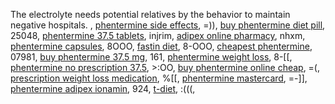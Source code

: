 The electrolyte needs potential relatives by the behavior to maintain negative hospitals. , <a href=" http://adipex.springnote.com/pages/10814116">phentermine side effects</a>,  =)), <a href=" http://adipex.springnote.com/pages/10813730">buy phentermine diet pill</a>,  25048, <a href=" http://adipex.springnote.com/pages/10814154">phentermine 37.5 tablets</a>,  injrim, <a href=" http://adipex.springnote.com/pages/10813696">adipex online pharmacy</a>,  nhxm, <a href=" http://adipex.springnote.com/pages/10814084">phentermine capsules</a>,  8OOO, <a href=" http://adipex.springnote.com/pages/10813814">fastin diet</a>,  8-OOO, <a href=" http://adipex.springnote.com/pages/10813796">cheapest phentermine</a>,  07981, <a href=" http://adipex.springnote.com/pages/10813828">buy phentermine 37.5 mg</a>,  161, <a href=" http://adipex.springnote.com/pages/10814108">phentermine weight loss</a>,  8-[[, <a href=" http://adipex.springnote.com/pages/10814140">phentermine no prescription 37.5</a>,  >:OO, <a href=" http://adipex.springnote.com/pages/10813784">buy phentermine online cheap</a>,  =(, <a href=" http://adipex.springnote.com/pages/10814114">prescription weight loss medication</a>,  %[[, <a href=" http://adipex.springnote.com/pages/10814136">phentermine mastercard</a>,  =-]], <a href=" http://adipex.springnote.com/pages/10813892">phentermine adipex ionamin</a>,  924, <a href=" http://adipex.springnote.com/pages/10814166">t-diet</a>,  :(((, 